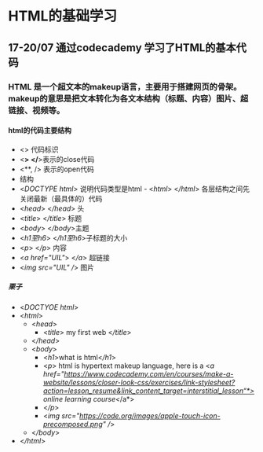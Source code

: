 # HTML的基础学习
## 17-20/07 通过codecademy 学习了HTML的基本代码
### HTML 是一个超文本的makeup语言，主要用于搭建网页的骨架。makeup的意思是把文本转化为各文本结构（标题、内容）图片、超链接、视频等。
#### html的代码主要结构
  - <> 代码标识
   -  <**> </**>表示的close代码
   -  <**, /> 表示的open代码
  - 结构 
   - <*DOCTYPE html*> 说明代码类型是html
    - <*html*> <*/html*> 各层结构之间先关闭最新（最具体的）代码
   - <*head*>  <*/head*> 头
   - <*title*> <*/title*> 标题
   - <*body*> <*/body*>主题
   - <*h1至h6*> <*/h1至h6*>子标题的大小
   - <*p*> <*/p*> 内容
   - <*a href="UIL"*> <*/a*> 超链接
   - <*img src="UIL" /*> 图片
   ##### 栗子
   - <*DOCTYOE html*>
   - <*html*>
     - <*head*> 
       - <*title*> my first web <*/title*>
     - <*/head*> 
     - <*body*>
       - <*h1*>what is html<*/h1*>
       - <*p*> html is hypertext makeup language, here is a <*a href="https://www.codecademy.com/en/courses/make-a-website/lessons/closer-look-css/exercises/link-stylesheet?action=lesson_resume&link_content_target=interstitial_lesson“*> online learning course<*/a*>
       - <*/p*>
       - <*img src="https://code.org/images/apple-touch-icon-precomposed.png" /*>
      - <*/body*> 
   - <*/html*>
   











